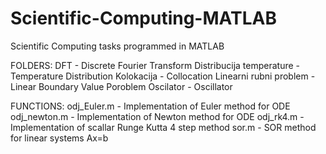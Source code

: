 # Scientific-Computing-MATLAB
Scientific Computing tasks programmed in MATLAB

FOLDERS:
DFT - Discrete Fourier Transform
Distribucija temperature - Temperature Distribution
Kolokacija - Collocation
Linearni rubni problem - Linear Boundary Value Poroblem
Oscilator - Oscillator

FUNCTIONS:
odj_Euler.m - Implementation of Euler method for ODE
odj_newton.m - Implementation of Newton method for ODE
odj_rk4.m - Implementation of scallar Runge Kutta 4 step method
sor.m - SOR method for linear systems Ax=b
